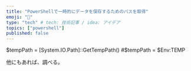 ```yaml
---
title: "PowerShellで一時的にデータを保存するためのパスを取得"
emoji: "📑"
type: "tech" # tech: 技術記事 / idea: アイデア
topics: ["powershell"]
published: false
---
```


$tempPath = [System.IO.Path]::GetTempPath()
#$tempPath = $Env:TEMP

他にもあれば、調べる。
